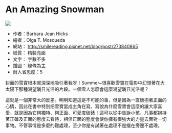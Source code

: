 # An Amazing Snowman

![](https://images-na.ssl-images-amazon.com/images/I/51eCFkAe8oL._SX394_BO1,204,203,200_.jpg)

+ 作者：Barbara Jean Hicks
+ 繪者：Olga T. Mosqueda
+ 網站： http://smilereading.pixnet.net/blog/post/273840865
+ 紙質： 精裝亮面
+ 文字： 字數不多
+ 插圖： 線條為主
+ 耐人省思度：5

封面的雪寶根本就深深地吸引著我呀！Summer~很喜歡雪寶在電影中幻想著在大太陽下那種渴望曬日光浴的片段。一個雪人怎麼會這麼渴望曬日光浴呢？

這就是一個非常大的反差。明明知道這是不可能的事，但是因為一直懷抱著正面的心情，因此在書中特別把雪寶當成主角在寫。寫說為什麼雪寶會這麼的讓大家喜愛，就是因為它夠獨特、夠正面、可愛度破錶！這可以從中告訴小孩，凡事都抱持著正確及正面的態度去看待，相信正面的態度會使你擁有很強大的力量去面對一切事物。不管事情是多麼的難處理，至少你是有試著在處理不是擺在旁邊不處理。